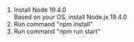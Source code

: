 1. Install Node 19.4.0  
    Based on your OS, install Node.js 19.4.0
2. Run command "npm install"  
3. Run command "npm run start" 
